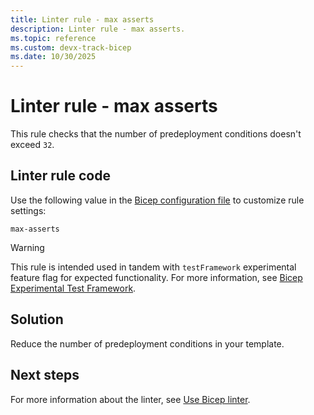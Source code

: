 ```yaml
---
title: Linter rule - max asserts
description: Linter rule - max asserts.
ms.topic: reference
ms.custom: devx-track-bicep
ms.date: 10/30/2025
---
```


# Linter rule - max asserts

This rule checks that the number of predeployment conditions doesn't exceed `32`.

## Linter rule code

Use the following value in the [Bicep configuration file](bicep-config-linter.md) to customize rule settings:

`max-asserts`

> [!WARNING]
> This rule is intended used in tandem with `testFramework` experimental feature flag for expected functionality. For more information, see [Bicep Experimental Test Framework](https://github.com/Azure/bicep/issues/11967).

## Solution

Reduce the number of predeployment conditions in your template.

## Next steps

For more information about the linter, see [Use Bicep linter](./linter.md).
